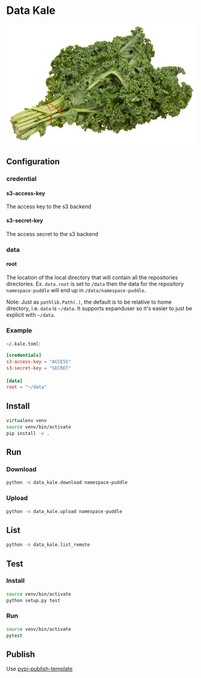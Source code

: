 # Data Kale

![Kale](kale.jpg)

## Configuration

### credential
#### s3-access-key
The access key to the s3 backend
#### s3-secret-key
The access secret to the s3 backend

### data
#### root

The location of the local directory that will contain all the repositories directories.
Ex. `data.root` is set to `/data` then the data for the repository `namespace-puddle` will end up in `/data/namespace-puddle`.

Note: Just as `pathlib.Path(.)`, the default is to be relative to home directory, i.e. `data` is `~/data`.
It supports expanduser so it's easier to just be explicit with `~/data`.

### Example

`~/.kale.toml`:
```toml
[credentials]
s3-access-key = "ACCESS"
s3-secret-key = "SECRET"

[data]
root = "~/data"
```

## Install
```bash
virtualenv venv
source venv/bin/activate
pip install -e .
```

## Run

### Download
```bash
python -m data_kale.download namespace-puddle
```

### Upload
```bash
python -m data_kale.upload namespace-puddle
```

## List
```bash
python -m data_kale.list_remote
```

## Test

### Install
```bash
source venv/bin/activate
python setup.py test
```

### Run
```bash
source venv/bin/activate
pytest
```

## Publish
Use [pypi-publish-template](https://github.com/codewell/pypi-publish-template)
